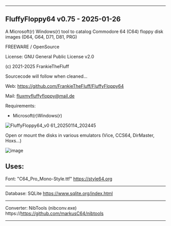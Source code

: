 -----------------------------------------------------------------

FluffyFloppy64 v0.75 - 2025-01-26
-

A Microsoft(r) Windows(r) tool to catalog 
Commodore 64 (C64) floppy disk images (D64, G64, D71, D81, PRG)

FREEWARE / OpenSource

License: GNU General Public License v2.0

(c) 2021-2025 FrankieTheFluff

Sourcecode will follow when cleaned...

Web: https://github.com/FrankieTheFluff/FluffyFloppy64

Mail: fluxmyfluffyfloppy@mail.de

Requirements: 
- Microsoft(r)Windows(r) 

![FluffyFloppy64_v0 61_20250114_202445](https://github.com/user-attachments/assets/e7478304-8845-44f2-b4b3-6e7fa3d329f5)

Open or mount the disks in various emulators (Vice, CCS64, DirMaster, Hoxs...)

![image](https://github.com/user-attachments/assets/38816caf-6b9f-41bb-bb88-3ca8fccda927)

Uses:
-----------------------------------------------------------------
Font: "C64_Pro_Mono-Style.ttf"
https://style64.org

-----------------------------------------------------------------
Database: SQLite
https://www.sqlite.org/index.html

-----------------------------------------------------------------
Converter: NibTools (nibconv.exe) 
https://https://github.com/markusC64/nibtools

-----------------------------------------------------------------
